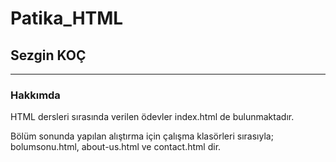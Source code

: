 # Patika_HTML

## Sezgin KOÇ

---

### Hakkımda

<p> HTML dersleri sırasında verilen ödevler index.html de bulunmaktadır. </p>
<p> Bölüm sonunda yapılan alıştırma için çalışma klasörleri sırasıyla; bolumsonu.html, about-us.html ve contact.html dir.
  


